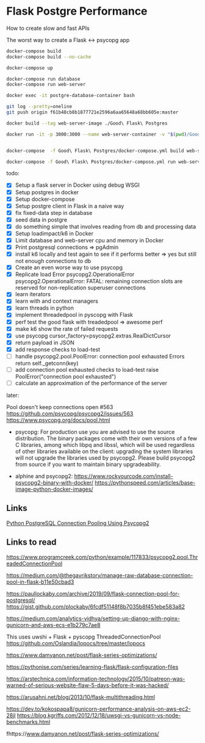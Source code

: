 # Flask Postgre Performance

How to create slow and fast APIs

The worst way to create a Flask <-> psycopg app

```bash
docker-compose build
docker-compose build --no-cache

docker-compose up

docker-compose run database
docker-compose run web-server

docker exec -it postgre-database-container bash

git log --pretty=oneline
git push origin f61b48cb8b1877721e2596a6aa65648a68bb605e:master 

docker build --tag web-server-image ./Good\ Flask\ Postgres

docker run -it -p 3000:3000 --name web-server-container -v "$(pwd)/Good\ Flask\ Postgres:/usr/src/app" --cpus 0.20 --memory 200M --network flask-perf-net web-server-image


docker-compose  -f Good\ Flask\ Postgres/docker-compose.yml build web-server

docker-compose -f Good\ Flask\ Postgres/docker-compose.yml run web-server

```

todo:

- [x] Setup a flask server in Docker using debug WSGI
- [x] Setup postgres in docker
- [x] Setup docker-compose
- [x] Setup postgre client in Flask in a naive way
- [x] fix fixed-data step in database
- [x] seed data in postgre
- [x] do something simple that involves reading from db and processing data
- [x] Setup loadimpact/k6 in Docker
- [x] Limit database and web-server cpu and memory in Docker
- [x] Print postgresql connections => pgAdmin
- [x] install k6 locally and test again to see if it performs better => yes but still not enough connections to db
- [x] Create an even worse way to use psycopg
- [x] Replicate load Error
psycopg2.OperationalError
psycopg2.OperationalError: FATAL:  remaining connection slots are reserved for non-replication superuser connections
- [x] learn iterators
- [x] learn with and context managers
- [x] learn threads in python
- [x] implement threadedpool in pyscopg with Flask
- [x] perf test the good flask with treadedpool => awesome perf
- [x] make k6 show the rate of failed requests
- [x] use psycopg cursor_factory=psycopg2.extras.RealDictCursor
- [x] return payload in JSON
- [x] add response checks to load-test
- [ ] handle psycopg2.pool.PoolError: connection pool exhausted Errors
return self._getconn(key)
- [ ] add connection pool exhausted checks to load-test
raise PoolError("connection pool exhausted")
- [ ] calculate an approximation of the performance of the server

later:

Pool doesn't keep connections open #563
https://github.com/psycopg/psycopg2/issues/563
https://www.psycopg.org/docs/pool.html

- psycopg: For production use you are advised to use the source distribution. The binary packages come with their own versions of a few C libraries, among which libpq and libssl, which will be used regardless of other libraries available on the client: upgrading the system libraries will not upgrade the libraries used by psycopg2. Please build psycopg2 from source if you want to maintain binary upgradeability.

- alphine and psycopg2: https://www.rockyourcode.com/install-psycopg2-binary-with-docker/
https://pythonspeed.com/articles/base-image-python-docker-images/


## Links

[Python PostgreSQL Connection Pooling Using Psycopg2](https://pynative.com/psycopg2-python-postgresql-connection-pooling/#psycopg2s_AbstractConnectionPool)

## Links to read

https://www.programcreek.com/python/example/117833/psycopg2.pool.ThreadedConnectionPool

https://medium.com/@thegavrikstory/manage-raw-database-connection-pool-in-flask-b11e50cbad3

https://paullockaby.com/archive/2019/09/flask-connection-pool-for-postgresql/
https://gist.github.com/plockaby/6fcdf51148f8b7035b8f451ebe583a82

https://medium.com/analytics-vidhya/setting-up-django-with-nginx-gunicorn-and-aws-ecs-e1b279c7ae8

This uses uwshi + Flask + pyscopg ThreadedConnectionPool
https://github.com/Oslandia/lopocs/tree/master/lopocs

https://www.damyanon.net/post/flask-series-optimizations/

https://pythonise.com/series/learning-flask/flask-configuration-files

https://arstechnica.com/information-technology/2015/10/patreon-was-warned-of-serious-website-flaw-5-days-before-it-was-hacked/

https://arusahni.net/blog/2013/10/flask-multithreading.html

https://dev.to/kokospapa8/gunicorn-performance-analysis-on-aws-ec2-28jl
https://blog.kgriffs.com/2012/12/18/uwsgi-vs-gunicorn-vs-node-benchmarks.html

fhttps://www.damyanon.net/post/flask-series-optimizations/